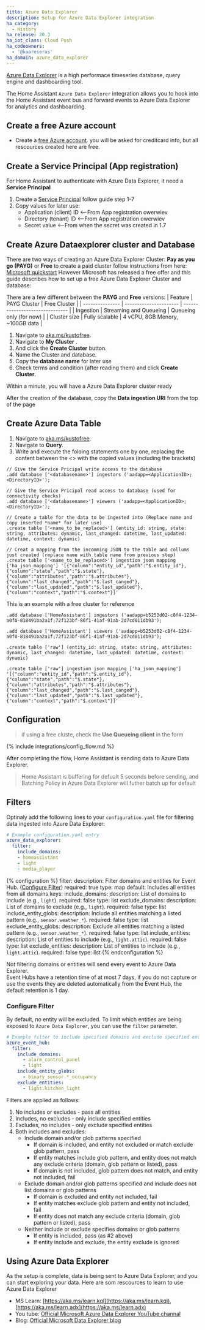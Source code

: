 ```yaml
---
title: Azure Data Explorer
description: Setup for Azure Data Explorer integration
ha_category:
  - History
ha_release: 20.3
ha_iot_class: Cloud Push
ha_codeowners:
  - '@kaareseras'
ha_domain: azure_data_explorer
---
```

[Azure Data Explorer](https://azure.microsoft.com/en-us/services/data-explorer/)  is a high performace timeseries database, query engine and dashboarding tool.

The Home Assistant `Azure Data Explorer` integration allows you to hook into the Home Assistant event bus and forward events to Azure Data Explorer for analytics and dashboarding.

## Create a free Azure account
* Create a  [free Azure account](https://azure.microsoft.com/free/). you will be asked for creditcard info, but all rescources created here are free.

## Create a Service Principal (App registration)
For Home Assistant to authenticate with Azure Data Explorer, it need a **Service Principal**
1. Create a [Service Principal](https://docs.microsoft.com/en-us/azure/data-explorer/provision-azure-ad-app) follow guide step 1-7
2. Copy values for later use:
    * Application (client) ID  <--From App registration owerwiev
    * Directory (tenant) ID    <--From App registration owerwiev
    * Secret value             <--From when the secret was created in 1.7

## Create Azure Dataexplorer cluster and Database
There are two ways of creating an Azure Data Explorer Cluster: **Pay as you go (PAYG)** or **Free**
to create a paid cluster follow instructions from here: [Microsoft quickstart](https://docs.microsoft.com/en-us/azure/data-explorer/create-cluster-database-portal)
However Microsoft has released a free offer and this guide describes how to set up a free Azure Data Explorer Cluster and database:

There are a few different between the **PAYG** and **Free** versions:
| Feature         | PAYG Cluster           | Free Cluster                    |
| --------------- | ---------------------- | ------------------------------- |
| Ingestion       | Streaming and Queueing | Queueing only (for now)         |
| Cluster size    | Fully scalable         | 4 vCPU, 8GB Menory, ~100GB data |

1. Navigate to [aka.ms/kustofree](https://aka.ms/kustofree).
2. Navigate to **My Cluster** .
3. And click the **Create Cluster** button.
4. Name the Cluster and database.
5. Copy the **database name** for later use
5. Check terms and condition (after reading them) and click **Create Cluster**.

Within a minute, you will have a Azure Data Explorer cluster ready

After the creation of the database, copy the **Data ingestion URI** from the top of the page

## Create Azure Data Table
1. Navigate to [aka.ms/kustofree](https://aka.ms/kustofree).
2. Navigate to **Query**.
3. Write and execute the foloing statements one by one, replacing the content between the <> with the copied values (including the brackets)

```KQL
// Give the Service Pricipal write access to the database
.add database ['<databasename>'] ingestors ('aadapp=<ApplicationID>;<DirectoryID>');

// Give the Service Pricipal read access to database (used for connectivity checks) 
.add database ['<databasename>'] viewers ('aadapp=<ApplicationID>;<DirectoryID>');

// Create a table for the data to be ingested into (Replace name and copy inserted *name* for later use)
.create table ['<name_to_be_replaced>'] (entity_id: string, state: string, attributes: dynamic, last_changed: datetime, last_updated: datetime, context: dynamic)

// Creat a mapping from the incomming JSON to the table and collums just created (replace name with table name from previous step)
.create table ['<name_to_be_replaced>'] ingestion json mapping ['ha_json_mapping'] '[{"column":"entity_id","path":"$.entity_id"},{"column":"state","path":"$.state"},{"column":"attributes","path":"$.attributes"},{"column":"last_changed","path":"$.last_canged"},{"column":"last_updated","path":"$.last_updated"},{"column":"context","path":"$.context"}]'
```

This is an example with a free cluster for reference

```KQL
.add database ['HomeAssistant'] ingestors ('aadapp=b5253d02-c8f4-1234-a0f0-818491ba2a1f;72f123bf-86f1-41af-91ab-2d7cd011db93');

.add database ['HomeAssistant'] viewers ('aadapp=b5253d02-c8f4-1234-a0f0-818491ba2a1f;72f123bf-86f1-41af-91ab-2d7cd011db93');

.create table ['raw'] (entity_id: string, state: string, attributes: dynamic, last_changed: datetime, last_updated: datetime, context: dynamic)

.create table ['raw'] ingestion json mapping ['ha_json_mapping'] '[{"column":"entity_id","path":"$.entity_id"},{"column":"state","path":"$.state"},{"column":"attributes","path":"$.attributes"},{"column":"last_changed","path":"$.last_canged"},{"column":"last_updated","path":"$.last_updated"},{"column":"context","path":"$.context"}]'
```

## Configuration
>if using a free cluste, check the **Use Queueing client** in the form

{% include integrations/config_flow.md %}

After completiing the flow, Home Assistant is sending data to Azure Data Explorer. 

> Home Assistant is buffering for defualt 5 seconds before sending, and Batching Policy in Azure Data Explorer will futher batch up for default 

## Filters

Optinaly add the following lines to your `configuration.yaml` file for filtering data ingested into Azure Data Explorer:

```yaml
# Example configuration.yaml entry
azure_data_explorer:
  filter:
    include_domains:
    - homeassistant
    - light
    - media_player
```

{% configuration %}
filter:
  description: Filter domains and entities for Event Hub. ([Configure Filter](#configure-filter))
  required: true
  type: map
  default: Includes all entities from all domains
  keys:
    include_domains:
      description: List of domains to include (e.g., `light`).
      required: false
      type: list
    exclude_domains:
      description: List of domains to exclude (e.g., `light`).
      required: false
      type: list
    include_entity_globs:
      description: Include all entities matching a listed pattern (e.g., `sensor.weather_*`).
      required: false
      type: list
    exclude_entity_globs:
      description: Exclude all entities matching a listed pattern (e.g., `sensor.weather_*`).
      required: false
      type: list
    include_entities:
      description: List of entities to include (e.g., `light.attic`).
      required: false
      type: list
    exclude_entities:
      description: List of entities to include (e.g., `light.attic`).
      required: false
      type: list
{% endconfiguration %}

<div class='note warning'>
Not filtering domains or entities will send every event to Azure Data Explorer.
</div>

<div class='note warning'>
Event Hubs have a retention time of at most 7 days, if you do not capture or use the events they are deleted automatically from the Event Hub, the default retention is 1 day.
</div>

### Configure Filter

By default, no entity will be excluded. To limit which entities are being exposed to `Azure Data Explorer`, you can use the `filter` parameter.

```yaml
# Example filter to include specified domains and exclude specified entities
azure_event_hub:
  filter:
    include_domains:
      - alarm_control_panel
      - light
    include_entity_globs:
      - binary_sensor.*_occupancy
    exclude_entities:
      - light.kitchen_light
```

Filters are applied as follows:

1. No includes or excludes - pass all entities
2. Includes, no excludes - only include specified entities
3. Excludes, no includes - only exclude specified entities
4. Both includes and excludes:
   - Include domain and/or glob patterns specified
      - If domain is included, and entity not excluded or match exclude glob pattern, pass
      - If entity matches include glob pattern, and entity does not match any exclude criteria (domain, glob pattern or listed), pass
      - If domain is not included, glob pattern does not match, and entity not included, fail
   - Exclude domain and/or glob patterns specified and include does not list domains or glob patterns
      - If domain is excluded and entity not included, fail
      - If entity matches exclude glob pattern and entity not included, fail
      - If entity does not match any exclude criteria (domain, glob pattern or listed), pass
   - Neither include or exclude specifies domains or glob patterns
      - If entity is included, pass (as #2 above)
      - If entity include and exclude, the entity exclude is ignored


## Using Azure Data Explorer
As the setup is complete, data is being sent to Azure Data Explorer, and you can start exploring your data.
Here are som rescources to learn to use Azure Data Explorer

* MS Learn: [https://aka.ms/learn.kql](https://aka.ms/learn.kql), [https://aka.ms/learn.adx](https://aka.ms/learn.adx)
* You tube: [Official Microsoft Azure Data Explorer YouTube channal](https://www.youtube.com/channel/UCPgPN-0DLaImaaDR_TtKR8A)
* Blog: [Official Microsoft Data Explorer blog](https://techcommunity.microsoft.com/t5/azure-data-explorer-blog/bg-p/AzureDataExplorer)
